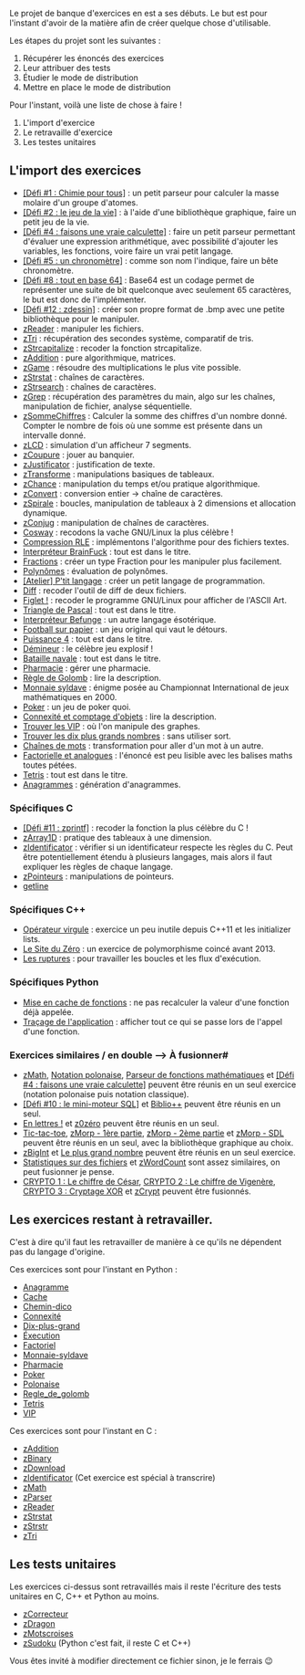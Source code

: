 Le projet de banque d'exercices en est a ses débuts. Le but est pour l'instant d'avoir de la matière afin de créer quelque chose d'utilisable.

Les étapes du projet sont les suivantes :

1. Récupérer les énoncés des exercices
2. Leur attribuer des tests
3. Étudier le mode de distribution
4. Mettre en place le mode de distribution


Pour l'instant, voilà une liste de chose à faire !

  1) L'import d'exercice
  2) Le retravaille d'exercice
  3) Les testes unitaires

L'import des exercices
-------------------

  - [[Défi #1 : Chimie pour tous]](http://fr.openclassrooms.com/forum/sujet/fait-defis-1-zmol-la-chimie-pour-tous-73164) : un petit parseur pour calculer la masse molaire d'un groupe d'atomes.
  - [[Défi #2 : le jeu de la vie]](http://fr.openclassrooms.com/forum/sujet/fait-defis-2-le-jeu-de-la-vie-79892) : à l'aide d'une bibliothèque graphique, faire un petit jeu de la vie.
  - [[Défi #4 : faisons une vraie calculette]](http://fr.openclassrooms.com/forum/sujet/fait-defis-4-faisons-une-vraie-calculette-88111) : faire un petit parseur permettant d'évaluer une expression arithmétique, avec possibilité d'ajouter les variables, les fonctions, voire faire un vrai petit langage.
  - [[Défi #5 : un chronomètre]](http://fr.openclassrooms.com/forum/sujet/fait-defis-5-un-chronometre-77081) : comme son nom l'indique, faire un bête chronomètre.
  - [[Défi #8 : tout en base 64]](http://fr.openclassrooms.com/forum/sujet/defis-8-tout-en-base64-19054?page=1) : Base64 est un codage permet de représenter une suite de bit quelconque avec seulement 65 caractères, le but est donc de l'implémenter.
  - [[Défi #12 : zdessin]](http://fr.openclassrooms.com/forum/sujet/defis-12-zdessin-30177) : créer son propre format de .bmp avec une petite bibliothèque pour le manipuler.
  - [zReader](http://fr.openclassrooms.com/forum/sujet/exercices-pour-debutants-en-c-16443#message-3053268) : manipuler les fichiers.
  - [zTri](http://fr.openclassrooms.com/forum/sujet/exercices-pour-debutants-en-c-16443?page=6#message-3105977) : récupération des secondes système, comparatif de tris.
  - [zStrcapitalize](http://fr.openclassrooms.com/forum/sujet/exercices-pour-debutants-en-c-16443?page=8#message-3137183) : recoder la fonction strcapitalize.
  - [zAddition](http://fr.openclassrooms.com/forum/sujet/exercices-pour-debutants-en-c-16443?page=11#message-3171021) : pure algorithmique, matrices.
  - [zGame](http://fr.openclassrooms.com/forum/sujet/exercices-pour-debutants-en-c-16443?page=15#message-3334599) : résoudre des multiplications le plus vite possible.
  - [zStrstat](http://fr.openclassrooms.com/forum/sujet/exercices-pour-debutants-en-c-16443?page=21#message-3526460) : chaînes de caractères.
  - [zStrsearch](http://fr.openclassrooms.com/forum/sujet/exercices-pour-debutants-en-c-16443?page=25#message-3643610) : chaînes de caractères.
  - [zGrep](http://fr.openclassrooms.com/forum/sujet/exercices-pour-debutants-en-c-16443?page=30#message-3951095) : récupération des paramètres du main, algo sur les chaînes, manipulation de fichier, analyse séquentielle.
  - [zSommeChiffres](http://fr.openclassrooms.com/forum/sujet/exercices-pour-debutants-en-c-16443?page=45#message-4568956) :  Calculer la somme des chiffres d'un nombre donné. Compter le nombre de fois où une somme est présente dans un intervalle donné.
  - [zLCD](http://fr.openclassrooms.com/forum/sujet/exercices-pour-debutants-en-c-16443?page=53#message-4718325) : simulation d'un afficheur 7 segments.
  - [zCoupure](http://fr.openclassrooms.com/forum/sujet/exercices-pour-debutants-en-c-16443?page=53#message-4756572) : jouer au banquier.
  - [zJustificator](http://fr.openclassrooms.com/forum/sujet/exercices-pour-debutants-en-c-suite-31735?page=2#message-4906896) : justification de texte.
  - [zTransforme](http://fr.openclassrooms.com/forum/sujet/exercices-pour-debutants-en-c-suite-31735?page=2#message-4977843) : manipulations basiques de tableaux.
  - [zChance](http://fr.openclassrooms.com/forum/sujet/exercices-pour-debutants-en-c-suite-31735?page=3#message-5092262) : manipulation du temps et/ou pratique algorithmique.
  - [zConvert](http://fr.openclassrooms.com/forum/sujet/exercices-pour-debutants-en-c-suite-31735?page=6#message-5179815) : conversion entier -> chaîne de caractères.
  - [zSpirale](http://fr.openclassrooms.com/forum/sujet/exercices-pour-debutants-en-c-suite-31735?page=7#message-5587869) : boucles, manipulation de tableaux à 2 dimensions et allocation dynamique.
  - [zConjug](http://fr.openclassrooms.com/forum/sujet/exercices-pour-debutants-en-c-suite-31735?page=8#message-5994797) : manipulation de chaînes de caractères.
  - [Cosway](https://openclassrooms.com/forum/sujet/exercices-venez-vous-entrainer-41065#message-2331744) : recodons la vache GNU/Linux la plus célèbre !
  - [Compression RLE](https://openclassrooms.com/forum/sujet/exercices-venez-vous-entrainer-41065?page=8#message-2559878) : implémentons l'algorithme pour des fichiers textes.
  - [Interpréteur BrainFuck](https://openclassrooms.com/forum/sujet/exercices-venez-vous-entrainer-41065?page=15#message-2688641) : tout est dans le titre.
  - [Fractions](https://openclassrooms.com/forum/sujet/exercices-venez-vous-entrainer-41065?page=24#message-3053616) : créer un type Fraction pour les manipuler plus facilement.
  - [Polynômes](https://openclassrooms.com/forum/sujet/exercices-venez-vous-entrainer-41065?page=33#message-3556904) : évaluation de polynômes.
  - [[Atelier] P'tit langage](https://openclassrooms.com/forum/sujet/atelier-p-tit-langage-73961) : créer un petit langage de programmation.
  - [Diff](https://openclassrooms.com/forum/sujet/exercices-venez-vous-entrainer-41065?page=36#message-3663973) : recoder l'outil de diff de deux fichiers.
  - [Figlet !](https://openclassrooms.com/forum/sujet/exercices-venez-vous-entrainer-41065?page=37#message-3793662) : recoder le programme GNU/Linux pour afficher de l'ASCII Art.
  - [Triangle de Pascal](https://openclassrooms.com/forum/sujet/exercices-venez-vous-entrainer-41065?page=40#message-5523306) : tout est dans le titre.
  - [Interpréteur Befunge](https://openclassrooms.com/forum/sujet/exercices-venez-vous-entrainer-41065?page=42#message-6350702) : un autre langage ésotérique.
  - [Football sur papier](https://openclassrooms.com/forum/sujet/exercices-venez-vous-entrainer-95469?page=10#message-6569520) : un jeu original qui vaut le détours.
  - [Puissance 4](https://openclassrooms.com/forum/sujet/exercices-venez-vous-entrainer-95469?page=12#message-6629631) : tout est dans le titre.
  - [Démineur](https://openclassrooms.com/forum/sujet/exercices-venez-vous-entrainer-95469?page=16#message-7308691) : le célèbre jeu explosif !
  - [Bataille navale](https://openclassrooms.com/forum/sujet/exercices-venez-vous-entrainer-95469?page=19#message-7891082) : tout est dans le titre.
  - [Pharmacie](https://openclassrooms.com/forum/sujet/exercice-poo-pharmacie) : gérer une pharmacie.
  - [Règle de Golomb](https://openclassrooms.com/forum/sujet/exercice-regle-de-golomb-90007#message-6477613) : lire la description.
  - [Monnaie syldave](https://openclassrooms.com/forum/sujet/monnaie-syldave-17052#message-5154284) : énigme posée au Championnat International de jeux mathématiques en 2000.
  - [Poker](https://openclassrooms.com/forum/sujet/poker-13840#message-6354951) : un jeu de poker quoi.
  - [Connexité et comptage d'objets](https://openclassrooms.com/forum/sujet/exercice-moyen-connexite-et-comptage-d-objets-55755#message-5212991) : lire la description.
  - [Trouver les VIP](https://openclassrooms.com/forum/sujet/exercice-moyen-avance-trouver-les-vip-62523#message-6036042) : où l'on manipule des graphes.
  - [Trouver les dix plus grands nombres](https://openclassrooms.com/forum/sujet/exercice-trouver-les-dix-plus-grands-nombres-63503#message-6527864) : sans utiliser sort.
  - [Chaînes de mots](https://openclassrooms.com/forum/sujet/exercice-chaine-de-mots#message-84285368) : transformation pour aller d'un mot à un autre.
  - [Factorielle et analogues](https://openclassrooms.com/forum/sujet/exercice-la-factorielle-et-ses-analogues-37120#message-6028700) : l'énoncé est peu lisible avec les balises maths toutes pétées.
  - [Tetris](https://openclassrooms.com/forum/sujet/pygame-mini-projet-tetris-77848#message-5569352) : tout est dans le titre.
  - [Anagrammes](https://openclassrooms.com/forum/sujet/exercice-generer-tous-les-anagrammes-96770#message-5202256) : génération d'anagrammes.
 
### Spécifiques C #
 
 - [[Défi #11 : zprintf]](http://fr.openclassrooms.com/forum/sujet/defis-11-zprintf-93267) : recoder la fonction la plus célèbre du C !
 - [zArray1D](http://fr.openclassrooms.com/forum/sujet/exercices-pour-debutants-en-c-16443?page=48#message-4613259) : pratique des tableaux à une dimension.
 - [zIdentificator](http://fr.openclassrooms.com/forum/sujet/zidentificator-26334) : vérifier si un identificateur respecte les règles du C. Peut être potentiellement étendu à plusieurs langages, mais alors il faut expliquer les règles de chaque langage.
 - [zPointeurs](http://fr.openclassrooms.com/forum/sujet/exercices-pour-debutants-en-c-suite-31735?page=3#message-5035315) : manipulations de pointeurs.
 - [getline](http://fr.openclassrooms.com/forum/sujet/exercices-pour-debutants-en-c-suite-31735?page=8#message-5880450) 


### Spécifiques C++ #
 
 - [Opérateur virgule](https://openclassrooms.com/forum/sujet/exercices-venez-vous-entrainer-41065?page=8#message-2559878) : exercice un peu inutile depuis C++11 et les initializer lists.
 - [Le Site du Zéro](https://openclassrooms.com/forum/sujet/exercices-venez-vous-entrainer-95469?page=7#message-6453933) : un exercice de polymorphisme coincé avant 2013.
 - [Les ruptures](https://openclassrooms.com/forum/sujet/exercices-venez-vous-entrainer-95469?page=22#message-92378811) : pour travailler les boucles et les flux d'exécution.
 
### Spécifiques Python #
 
 - [Mise en cache de fonctions](https://openclassrooms.com/forum/sujet/exercice-mise-en-cache-des-fonctions-92251#message-6363088) : ne pas recalculer la valeur d'une fonction déjà appelée.
 - [Traçage de l'application](https://openclassrooms.com/forum/sujet/exercice-moyen-avance-tracage-de-l-execution-38393#message-5868647) : afficher tout ce qui se passe lors de l'appel d'une fonction.
 
### Exercices similaires / en double --> À fusionner#
 
 - [zMath](http://fr.openclassrooms.com/forum/sujet/exercices-pour-debutants-en-c-16443?page=13#message-3228743), [Notation polonaise](https://openclassrooms.com/forum/sujet/exercice-intermediaire-calcul-en-notation-polonaise-95987#message-5346757), [Parseur de fonctions mathématiques](https://openclassrooms.com/forum/sujet/exercices-venez-vous-entrainer-41065?page=37#message-4046707) et [[Défi #4 : faisons une vraie calculette]](http://fr.openclassrooms.com/forum/sujet/fait-defis-4-faisons-une-vraie-calculette-88111) peuvent être réunis en un seul exercice (notation polonaise puis notation classique).
 - [[Défi #10 : le mini-moteur SQL]](http://fr.openclassrooms.com/forum/sujet/defis-10-le-mini-moteur-sql-13921) et [Biblio++](https://openclassrooms.com/forum/sujet/exercices-venez-vous-entrainer-95469?page=7#message-6448659) peuvent être réunis en un seul.
 - [En lettres !](https://openclassrooms.com/forum/sujet/exercices-venez-vous-entrainer-95469?page=10#message-6532605) et [z0zéro](http://fr.openclassrooms.com/forum/sujet/exercices-pour-debutants-en-c-16443?page=39#message-4523645) peuvent être réunis en un seul.
 - [Tic-tac-toe](https://openclassrooms.com/forum/sujet/exercices-venez-vous-entrainer-95469#message-6391860), [zMorp - 1ère partie](http://fr.openclassrooms.com/forum/sujet/zmorp-1ere-partie-38685), [zMorp - 2ème partie](http://fr.openclassrooms.com/forum/sujet/zmorp-2eme-partie-24265#message-5785092) et [zMorp - SDL](http://fr.openclassrooms.com/forum/sujet/zmorp-sdl-15878) peuvent être réunis en un seul, avec la bibliothèque graphique au choix.
 - [zBigInt](http://fr.openclassrooms.com/forum/sujet/exercices-pour-debutants-en-c-16443?page=51#message-4657434) et [Le plus grand nombre](https://openclassrooms.com/forum/sujet/exercices-venez-vous-entrainer-41065?page=4#message-2447257) peuvent être réunis en un seul exercice.
 - [Statistiques sur des fichiers](https://openclassrooms.com/forum/sujet/exercices-venez-vous-entrainer-41065?page=15#message-2688641) et [zWordCount](http://fr.openclassrooms.com/forum/sujet/exercices-pour-debutants-en-c-16443?page=54#message-4816727) sont assez similaires, on peut fusionner je pense.
 - [CRYPTO 1 : Le chiffre de César](https://openclassrooms.com/forum/sujet/exercices-venez-vous-entrainer-41065?page=28#message-3168261), [CRYPTO 2 : Le chiffre de Vigenère](https://openclassrooms.com/forum/sujet/exercices-venez-vous-entrainer-41065?page=29#message-3242075), [CRYPTO 3 : Cryptage XOR](https://openclassrooms.com/forum/sujet/exercices-venez-vous-entrainer-41065?page=31#message-3337550) et [zCrypt](http://fr.openclassrooms.com/forum/sujet/exercices-pour-debutants-en-c-suite-31735?page=7#message-5500579) peuvent être fusionnés.


Les exercices restant à retravailler.
--------------------------------

C'est à dire qu'il faut les retravailler de manière à ce qu'ils ne dépendent
pas du langage d'origine. 

Ces exercices sont pour l'instant en Python :

 - [Anagramme](python/anagramme)
 - [Cache](python/cache)
 - [Chemin-dico](python/chemin-dico)
 - [Connexité](python/connexité)
 - [Dix-plus-grand](python/dix-plus-grand)
 - [Éxecution](python/execution)
 - [Factoriel](python/factoriel)
 - [Monnaie-syldave](python/monnaie-syldave)
 - [Pharmacie](python/pharmacie)
 - [Poker](python/poker)
 - [Polonaise](python/polonaise)
 - [Regle\_de\_golomb](python/regle_de_golomb)
 - [Tetris](python/tetris)
 - [VIP](python/VIP)

Ces exercices sont pour l'instant en C :

 - [zAddition](c/zAddition)
 - [zBinary](c/zBinary)
 - [zDownload](c/zDownload)
 - [zIdentificator](c/zIdentificator) (Cet exercice est spécial à transcrire) 
 - [zMath](c/zMath)
 - [zParser](c/zParser)
 - [zReader](c/zReader)
 - [zStrstat](c/zStrstat)
 - [zStrstr](c/zStrstr)
 - [zTri](c/zTri)


Les tests unitaires
---------------

Les exercices ci-dessus sont retravaillés mais il reste l'écriture des tests unitaires en C, C++ et Python au moins.

 - [zCorrecteur](algo/zCorrecteur)
 - [zDragon](algo/zDragon)
 - [zMotscroises](algo/zMotscroises)
 - [zSudoku](algo/zSudoku) (Python c'est fait, il reste C et C++)

Vous êtes invité à modifier directement ce fichier sinon, je le ferrais 😉

